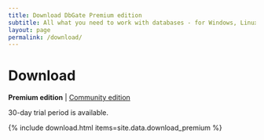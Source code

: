 ```yaml
---
title: Download DbGate Premium edition
subtitle: All what you need to work with databases - for Windows, Linux and Mac and Web
layout: page
permalink: /download/
---
```


# Download

**Premium edition** \| [Community edition](/download-community) 


30-day trial period is available. 

{% include download.html items=site.data.download_premium  %}
